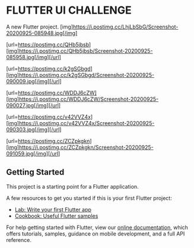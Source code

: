 # FLUTTER UI CHALLENGE

A new Flutter project.
[img]https://i.postimg.cc/LhjLbSbG/Screenshot-20200925-085948.jpg[/img]

[url=https://postimg.cc/QHb5jbsb][img]https://i.postimg.cc/QHb5jbsb/Screenshot-20200925-085958.jpg[/img][/url]

[url=https://postimg.cc/k2gSGbgd][img]https://i.postimg.cc/k2gSGbgd/Screenshot-20200925-090009.jpg[/img][/url]

[url=https://postimg.cc/WDDJ6cZW][img]https://i.postimg.cc/WDDJ6cZW/Screenshot-20200925-090027.jpg[/img][/url]

[url=https://postimg.cc/v42VVZ4x][img]https://i.postimg.cc/v42VVZ4x/Screenshot-20200925-090303.jpg[/img][/url]

[url=https://postimg.cc/ZCZpkgkn][img]https://i.postimg.cc/ZCZpkgkn/Screenshot-20200925-091059.jpg[/img][/url]


## Getting Started

This project is a starting point for a Flutter application.

A few resources to get you started if this is your first Flutter project:

- [Lab: Write your first Flutter app](https://flutter.dev/docs/get-started/codelab)
- [Cookbook: Useful Flutter samples](https://flutter.dev/docs/cookbook)

For help getting started with Flutter, view our
[online documentation](https://flutter.dev/docs), which offers tutorials,
samples, guidance on mobile development, and a full API reference.
